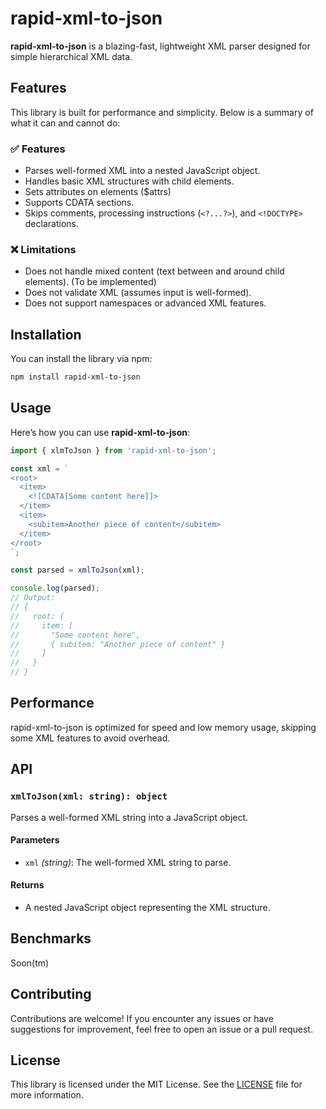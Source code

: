 # rapid-xml-to-json

**rapid-xml-to-json** is a blazing-fast, lightweight XML parser designed for simple hierarchical XML data.

## Features

This library is built for performance and simplicity. Below is a summary of what it can and cannot do:

### ✅ Features
- Parses well-formed XML into a nested JavaScript object.
- Handles basic XML structures with child elements.
- Sets attributes on elements ($attrs)
- Supports CDATA sections.
- Skips comments, processing instructions (`<?...?>`), and `<!DOCTYPE>` declarations.

### ❌ Limitations
- Does not handle mixed content (text between and around child elements). (To be implemented)
- Does not validate XML (assumes input is well-formed).
- Does not support namespaces or advanced XML features.

## Installation

You can install the library via npm:

```bash
npm install rapid-xml-to-json
```

## Usage

Here’s how you can use **rapid-xml-to-json**:

```typescript
import { xlmToJson } from 'rapid-xml-to-json';

const xml = `
<root>
  <item>
    <![CDATA[Some content here]]>
  </item>
  <item>
    <subitem>Another piece of content</subitem>
  </item>
</root>
`;

const parsed = xmlToJson(xml);

console.log(parsed);
// Output:
// {
//   root: {
//     item: [
//       "Some content here",
//       { subitem: "Another piece of content" }
//     ]
//   }
// }
```

## Performance

rapid-xml-to-json is optimized for speed and low memory usage, skipping some XML features to avoid overhead.

## API

### `xmlToJson(xml: string): object`

Parses a well-formed XML string into a JavaScript object.

#### Parameters
- `xml` *(string)*: The well-formed XML string to parse.

#### Returns
- A nested JavaScript object representing the XML structure.

## Benchmarks

Soon(tm)

## Contributing

Contributions are welcome! If you encounter any issues or have suggestions for improvement, feel free to open an issue or a pull request.

## License

This library is licensed under the MIT License. See the [LICENSE](./LICENSE) file for more information.